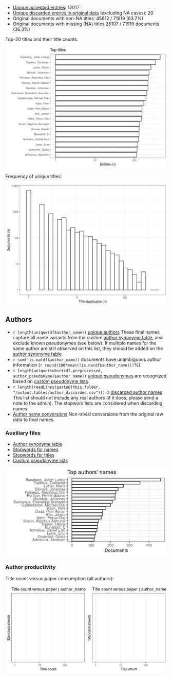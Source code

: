 -   [Unique accepted entries](output.tables/author_name_accepted.csv):
    12017
-   [Unique discarded entries in original
    data](output.tables/author_name_discarded.csv) (excluding NA cases):
    20
-   Original documents with non-NA titles: 45812 / 71919 (63.7%)
-   Original documents with missing (NA) titles 26107 / 71919 documents
    (36.3%)

Top-20 titles and their title counts.

![plot of chunk summarytitle](figure/rmd_author_name_summarytitle-1.png)

Frequency of unique titles:

![plot of chunk uniquetitles](figure/rmd_author_name_uniquetitles-1.png)


## Authors

* `r length(unique(df$author_name))` [unique authors](output.tables/author_accepted.csv) These final names capture all name variants from the custom [author synonyme table](https://github.com/COMHIS/fennica/blob/master/inst/extdata/ambiguous-authors.csv), and exclude known pseudonymes (see below). If multiple names for the same author are still observed on this list, they should be added on the [author synonyme table](https://github.com/COMHIS/fennica/blob/master/inst/extdata/ambiguous-authors.csv).
 * `r sum(!is.na(df$author_name))` documents have unambiguous author information (`r round(100*mean(!is.na(df$author_name)))`%). 
 * `r length(unique(subset(df.preprocessed, author_pseudonyme)$author_name))` [unique pseudonymes](output.tables/pseudonyme_accepted.csv) are recognized based on [custom pseudonyme lists](https://github.com/COMHIS/fennica/blob/master/inst/extdata/names/pseudonymes/custom_pseudonymes.csv).
 * `r length(readLines(paste0(this.folder, "/output.tables/author_discarded.csv")))-2` [discarded author names](output.tables/author_discarded.csv) This list should not include any real authors (if it does, please send a note to the admin). The stopword lists are considered when discarding names.
 * [Author name conversions](output.tables/author_conversion_nontrivial.csv) Non-trivial conversions from the original raw data to final names.
 
 ### Auxiliary files

 * [Author synonyme table](https://github.com/COMHIS/fennica/blob/master/inst/extdata/ambiguous-authors.csv)
 * [Stopwords for names](https://github.com/COMHIS/fennica/blob/master/inst/extdata/stopwords_for_names.csv)
 * [Stopwords for titles](https://github.com/COMHIS/fennica/blob/master/inst/extdata/stopwords_titles.csv)
 * [Custom pseudonyme lists](https://github.com/COMHIS/fennica/blob/master/inst/extdata/names/pseudonymes/custom_pseudonymes.csv)
 
 ![plot of chunk summaryauthorsnames](figure/summaryauthorsnames-1.png)
 
 ### Author productivity

Title count versus paper consumption (all authors):

 ![plot of chunk authortitlespapers](figure/authornamepapers.png)